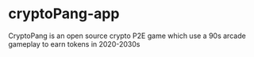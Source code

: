 # cryptoPang-app
CryptoPang is an open source crypto P2E game which use a 90s arcade gameplay to earn tokens in 2020-2030s
